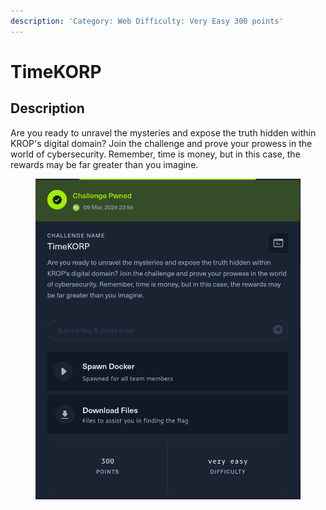 ```yaml
---
description: 'Category: Web Difficulty: Very Easy 300 points'
---
```


# TimeKORP

## Description &#x20;

Are you ready to unravel the mysteries and expose the truth hidden within KROP's digital domain? Join the challenge and prove your prowess in the world of cybersecurity. Remember, time is money, but in this case, the rewards may be far greater than you imagine.

<figure><img src="../.gitbook/assets/image (127).png" alt=""><figcaption></figcaption></figure>

